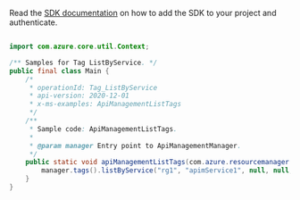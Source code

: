 Read the [SDK documentation](https://github.com/Azure/azure-sdk-for-java/blob/azure-resourcemanager-apimanagement_1.0.0-beta.2/sdk/apimanagement/azure-resourcemanager-apimanagement/README.md) on how to add the SDK to your project and authenticate.

```java

import com.azure.core.util.Context;

/** Samples for Tag ListByService. */
public final class Main {
    /*
     * operationId: Tag_ListByService
     * api-version: 2020-12-01
     * x-ms-examples: ApiManagementListTags
     */
    /**
     * Sample code: ApiManagementListTags.
     *
     * @param manager Entry point to ApiManagementManager.
     */
    public static void apiManagementListTags(com.azure.resourcemanager.apimanagement.ApiManagementManager manager) {
        manager.tags().listByService("rg1", "apimService1", null, null, null, null, Context.NONE);
    }
}
```

